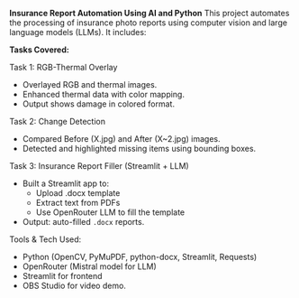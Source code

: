 **Insurance Report Automation Using AI and Python**
This project automates the processing of insurance photo reports using computer vision and large language models (LLMs). It includes:

**Tasks Covered:**

Task 1: RGB-Thermal Overlay
- Overlayed RGB and thermal images.
- Enhanced thermal data with color mapping.
- Output shows damage in colored format.

Task 2: Change Detection
- Compared Before (X.jpg) and After (X~2.jpg) images.
- Detected and highlighted missing items using bounding boxes.

Task 3: Insurance Report Filler (Streamlit + LLM)
- Built a Streamlit app to:
  - Upload .docx template
  - Extract text from PDFs
  - Use OpenRouter LLM to fill the template
- Output: auto-filled `.docx` reports.

Tools & Tech Used:
- Python (OpenCV, PyMuPDF, python-docx, Streamlit, Requests)
- OpenRouter (Mistral model for LLM)
- Streamlit for frontend
- OBS Studio for video demo.
